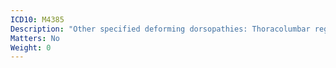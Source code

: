 ```yaml
---
ICD10: M4385
Description: "Other specified deforming dorsopathies: Thoracolumbar region"
Matters: No
Weight: 0
---
```



